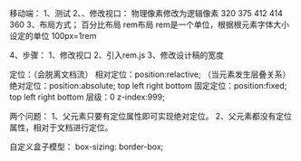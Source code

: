 移动端：
1、测试
2、、修改视口：
物理像素修改为逻辑像素
320 375 412 414  360
3、布局方式；
百分比布局 rem布局
rem是一个单位，根据根元素字体大小设定的单位
100px=1rem

4、步骤：
1、修改视口
2、引入rem.js
3、修改设计稿的宽度

<meta name="viewport" content="width=device-width,user-scalable=no,initial-scale=1.0,maximum-scale=1.0,minimum-scale=1.0">
<meta http-equiv="X-UA-Compatible" content="ie=edge">

定位：（会脱离文档流）
相对定位：position:relactive;
（当元素发生层叠关系）
绝对定位：position:absolute;
top left right bottom
固定定位：position:fixed;
top left right bottom
层级：0
z-index:999;

两个问题：
1、父元素只要有定位属性即可实现绝对定位。
2、父元素都没有定位属性，相对于文档进行定位。

自定义盒子模型：
box-sizing: border-box;	
